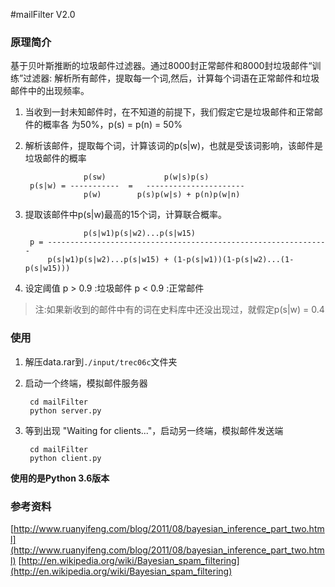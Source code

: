 ﻿#mailFilter V2.0

### 原理简介

基于贝叶斯推断的垃圾邮件过滤器。通过8000封正常邮件和8000封垃圾邮件“训练”过滤器:
解析所有邮件，提取每一个词,然后，计算每个词语在正常邮件和垃圾邮件中的出现频率。

1. 当收到一封未知邮件时，在不知道的前提下，我们假定它是垃圾邮件和正常邮件的概率各
   为50%，p(s) = p(n) = 50%

2. 解析该邮件，提取每个词，计算该词的p(s|w)，也就是受该词影响，该邮件是垃圾邮件的概率

					p(sw)             p(w|s)p(s)
		p(s|w) = -----------  =   ----------------------
					p(w)        p(s)p(w|s) + p(n)p(w|n)

3. 提取该邮件中p(s|w)最高的15个词，计算联合概率。

					p(s|w1)p(s|w2)...p(s|w15)
		p = ---------------------------------------------------------------
			p(s|w1)p(s|w2)...p(s|w15) + (1-p(s|w1))(1-p(s|w2)...(1-p(s|w15)))

4. 设定阈值 p > 0.9 :垃圾邮件
            p < 0.9 :正常邮件

> 注:如果新收到的邮件中有的词在史料库中还没出现过，就假定p(s|w) = 0.4

### 使用

1. 解压data.rar到`./input/trec06c`文件夹
2. 启动一个终端，模拟邮件服务器

		cd mailFilter
		python server.py


3. 等到出现 "Waiting for clients..."，启动另一终端，模拟邮件发送端

		cd mailFilter
		python client.py

**使用的是Python 3.6版本**

### 参考资料
[http://www.ruanyifeng.com/blog/2011/08/bayesian_inference_part_two.html](http://www.ruanyifeng.com/blog/2011/08/bayesian_inference_part_two.html)
[http://en.wikipedia.org/wiki/Bayesian_spam_filtering](http://en.wikipedia.org/wiki/Bayesian_spam_filtering)
